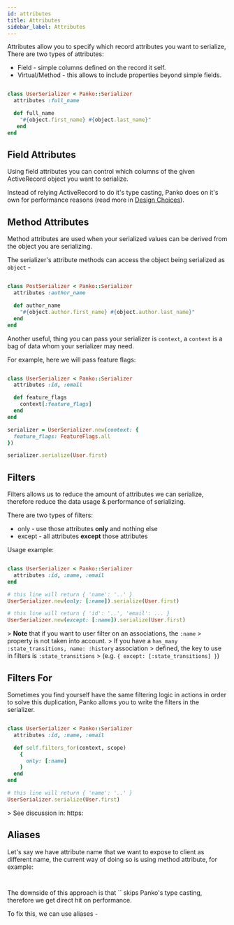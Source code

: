 ```yaml
---
id: attributes
title: Attributes
sidebar_label: Attributes
---
```

Attributes allow you to specify which record attributes you want to serialize,
There are two types of attributes:

-   Field - simple columns defined on the record it self.
-   Virtual/Method - this allows to include properties beyond simple fields.

```ruby

class UserSerializer < Panko::Serializer
  attributes :full_name

  def full_name
    "#{object.first_name} #{object.last_name}"
   end
end

```

## Field Attributes

Using field attributes you can control which columns of the given ActiveRecord object you want to serialize.

Instead of relying ActiveRecord to do it's type casting, Panko does on it's own for performance reasons (read more in [Design Choices](design-choices.md#type-casting)).

## Method Attributes

Method attributes are used when your serialized values can be derived from the object you are serializing.

The serializer's attribute methods can access the object being serialized as `object` -

```ruby

class PostSerializer < Panko::Serializer
  attributes :author_name

  def author_name
    "#{object.author.first_name} #{object.author.last_name}"
  end
end

```

Another useful, thing you can pass your serializer is `context`, a `context` is a bag of data whom your serializer may need.

For example, here we will pass feature flags:

```ruby

class UserSerializer < Panko::Serializer
  attributes :id, :email

  def feature_flags
    context[:feature_flags]
  end
end

serializer = UserSerializer.new(context: {
  feature_flags: FeatureFlags.all
})

serializer.serialize(User.first)

```

## Filters

Filters allows us to reduce the amount of attributes we can serialize, therefore reduce the data usage & performance of serializing.

There are two types of filters:

-   only - use those attributes **only** and nothing else
-   except - all attributes **except** those attributes

Usage example:

```ruby

class UserSerializer < Panko::Serializer
  attributes :id, :name, :email
end

# this line will return { 'name': '..' }
UserSerializer.new(only: [:name]).serialize(User.first)

# this line will return { 'id': '..', 'email': ... }
UserSerializer.new(except: [:name]).serialize(User.first)

```

&gt; **Note** that if you want to user filter on an associations, the `:name`
&gt; property is not taken into account.
&gt; If you have a `has_many :state_transitions, name: :history` association
&gt; defined, the key to use in filters is `:state_transitions`
&gt; (e.g. `{ except: [:state_transitions] }`)

## Filters For

Sometimes you find yourself have the same filtering logic in actions in order to
solve this duplication, Panko allows you to write the filters in the serializer.

```ruby

class UserSerializer < Panko::Serializer
  attributes :id, :name, :email

  def self.filters_for(context, scope)
    {
      only: [:name]
    }
  end
end

# this line will return { 'name': '..' }
UserSerializer.serialize(User.first)

```

&gt; See discussion in: https:

## Aliases

Let's say we have attribute name that we want to expose to client as different name, the current way of doing so is using method attribute, for example:

```ruby



```

The downside of this approach is that `` skips Panko's type casting, therefore we get direct hit on performance.

To fix this, we can use aliases -

```ruby



```
